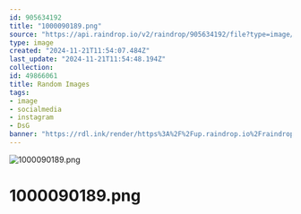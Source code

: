 ```yaml
---
id: 905634192
title: "1000090189.png"
source: "https://api.raindrop.io/v2/raindrop/905634192/file?type=image/png"
type: image
created: "2024-11-21T11:54:07.484Z"
last_update: "2024-11-21T11:54:48.194Z"
collection:
id: 49866061
title: Random Images
tags:
- image
- socialmedia
- instagram
- DsG
banner: "https://rdl.ink/render/https%3A%2F%2Fup.raindrop.io%2Fraindrop%2Ffiles%2F905%2F634%2F192%2F1000090189.png"
---
```


![1000090189.png](https://rdl.ink/render/https%3A%2F%2Fup.raindrop.io%2Fraindrop%2Ffiles%2F905%2F634%2F192%2F1000090189.png)

# 1000090189.png

